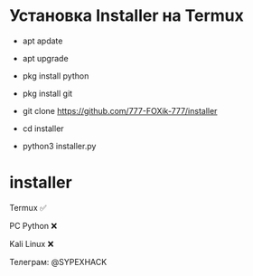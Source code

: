 
# Установка Installer на Termux

+ apt apdate

+ apt upgrade

+ pkg install python

+ pkg install git

+ git clone https://github.com/777-FOXik-777/installer

+ cd installer

+ python3 installer.py


# installer

Termux ✅

PC Python ❌

Kali Linux ❌


Телеграм: @SYPEXHACK
